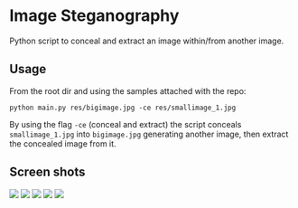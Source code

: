 Image Steganography
=====================

Python script to conceal and extract an image within/from another image.

## Usage
From the root dir and using the samples attached with the repo:

    python main.py res/bigimage.jpg -ce res/smallimage_1.jpg

By using the flag `-ce` (conceal and extract) the script conceals `smallimage_1.jpg` into `bigimage.jpg` generating another image, then extract the concealed image from it.

## Screen shots
![](http://i.imgur.com/aDu63i7.png)
![](http://i.imgur.com/dMtg8rx.png)
![](http://i.imgur.com/yTIlbOQ.png)
![](http://i.imgur.com/62ewDlW.png)
![](http://i.imgur.com/5PuIvQ3.png)
